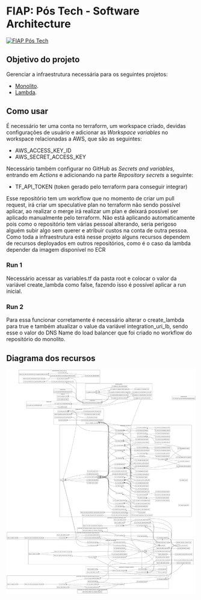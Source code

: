 # FIAP: Pós Tech - Software Architecture

[![FIAP Pós Tech](https://postech.fiap.com.br/imgs/imgshare.png)](https://postech.fiap.com.br/?gad_source=1&gclid=Cj0KCQjwhfipBhCqARIsAH9msbmkyFZTmYIBomPCo-sGkBPLiiZYAkvTmM1Kx-QjwmYs3_NhyPKvP44aAtdZEALw_wcB)

## Objetivo do projeto
Gerenciar a infraestrutura necessária para os seguintes projetos:
* [Monolito](https://github.com/postech-fiap-4soat-g01/FastFoodTotem).
* [Lambda](https://github.com/postech-fiap-4soat-g01/FastFoodUserManagement).

## Como usar
É necessário ter uma conta no terraform, um workspace criado, devidas configurações de usuário e adicionar as *Workspace variables* no workspace relacionadas a AWS, que são as seguintes:
* AWS_ACCESS_KEY_ID 
* AWS_SECRET_ACCESS_KEY

Necessário também configurar no GitHub as *Secrets and variables*, entrando em *Actions* e adicionando na parte *Repository secrets* a seguinte:
* TF_API_TOKEN (token gerado pelo terraform para conseguir integrar)

Esse repositório tem um workflow que no momento de criar um pull request, irá criar um speculative plan no terraform não sendo possível aplicar, ao realizar o merge irá realizar um plan e deixará possível ser aplicado manualmente pelo terraform.
Não está aplicando automaticamente pois como o repositório tem várias pessoal alterando, seria perigoso alguém subir algo sem querer e atribuir custos na conta de outra pessoa.
Como toda a infraestrutura está nesse projeto alguns recursos dependem de recursos deployados em outros repositórios, como é o caso da lambda depender da imagem disponível no ECR

### Run 1
Necessário acessar as variables.tf da pasta root e colocar o valor da variável create_lambda como false, fazendo isso é possível aplicar a run inicial.

### Run 2
Para essa funcionar corretamente é necessário alterar o create_lambda para true e também atualizar o value da variável integration_uri_lb, sendo esse o valor do DNS Name do load balancer que foi criado no workflow do repositório do monolito.

## Diagrama dos recursos

![Diagrama](graph.png)
